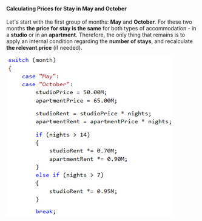 #### Calculating Prices for Stay in May and October

Let's start with the first group of months: **May** and **October**. For these two months **the price for stay is the same** for both types of accommodation - in a **studio** or in an **apartment**. Therefore, the only thing that remains is to apply an internal condition regarding the **number of stays**, and recalculate **the relevant price** (if needed).

![](/assets/chapter-4-2-images/05.Hotel-room-03.png)
